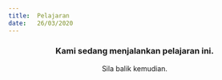 ```yaml
---
title:  Pelajaran
date:   26/03/2020
---
```


### <center>Kami sedang menjalankan pelajaran ini.</center>
<center>Sila balik kemudian.</center>